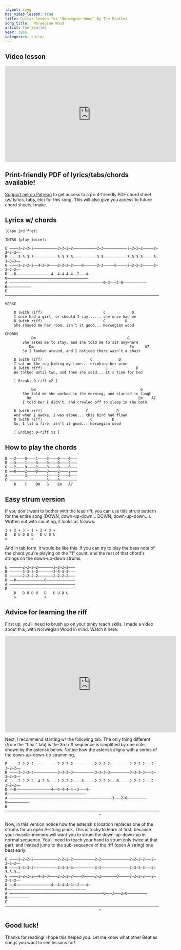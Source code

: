 ```yaml
---
layout: song
has_video_lesson: true
title: Guitar lesson for "Norwegian Wood" by The Beatles
song_title:  Norwegian Wood
artist: The Beatles
year: 1965
categories: guitar
---
```


## Video lesson

<iframe width="560" height="315" src="https://www.youtube.com/embed/4BXzDOrjRro?showinfo=0" frameborder="0" allowfullscreen></iframe>

## Print-friendly PDF of lyrics/tabs/chords available!

[Support me on Patreon](https://www.patreon.com/posts/printable-lesson-20756378) to get access to a print-friendly PDF chord sheet (w/ lyrics, tabs, etc) for this song. This will also give you access to future chord sheets I make.

## Lyrics w/ chords

    (Capo 2nd fret)

    INTRO (play twice):

    E ––––2–2–2–2–––––––––––2–2–2–2–––––––––––2–2–––––––––––2–2–2–2—––––2–2–2–2––
    B ––––3–3–3–3–––––––––––3–3–3–3–––––––––––3–3–––––––––––3–3–3–3—––––3–3–3–3––
    G ––––2–2–2–2––4–2–0––––2–2–2–2––––0––––––2–2–––––0–––––2–2–2–2—––––2–2–2–2––
    D ––0––––––––––––––––4––4–4–4–4––2–––4–0–––––––––––––––––––––––––––––––––––––
    A –––––––––––––––––––––––––––––––––––––––––––0–3–––2–0–––––––––––0–––––––––––
    E –––––––––––––––––––––––––––––––––––––––––––––––––––––––––––––––––––––––––––

    VERSE

        D (with riff)                            C            D
        I once had a girl, or should I say...... she once had me
        D (with riff)                            C         D
        She showed me her room, isn’t it good... Norwegian wood

    CHORUS
                Dm                                          G
            She asked me to stay, and she told me to sit anywhere
               Dm                                            Em     A7
            So I looked around, and I noticed there wasn’t a chair

        D (with riff)                      C            D
        I sat on the rug biding my time... drinking her wine
        D (with riff)                             C             D
        We talked until two, and then she said... it's time for bed

        [ Break: D-riff x2 ]

                Dm                                                G
            She told me she worked in the morning, and started to laugh
              Dm                                                 Em    A7
            I told her I didn’t, and crawled off to sleep in the bath

        D (with riff)                    C             D
        And when I awoke, I was alone... this bird had flown
        D (with riff)                      C         D
        So, I lit a fire, isn’t it good... Norwegian wood

        [ Ending: D-riff x1 ]

## How to play the chords

    E ––2––––0––––1––––3––––0––––0–––
    B ––3––––1––––3––––0––––0––––2–––
    G ––2––––0––––2––––0––––0––––0–––
    D ––0––––2––––0––––0––––2––––2–––
    A –––––––3–––––––––2––––2––––0–––
    E –––––––––––––––––3––––0––––––––
        D    C    Dm   G    Em   A7

## Easy strum version

If you don't want to bother with the lead riff, you can use this strum pattern for the entire song (DOWN, down-up-down... DOWN, down-up-down...). Written out with counting, it looks as follows:

    1 + 2 + 3 + 1 + 2 + 3 +
    D   D U D U D   D U D U
    >           >

And in tab form, it would be like this. If you can try to play the bass note of the chord you're playing on the "1" count, and the rest of that chord's strings on the down-up-down strums.

    E ––––––2–2–2–2–––––––2–2–2–2–––
    B ––––––3–3–3–3–––––––3–3–3–3–––
    G ––––––2–2–2–2–––––––2–2–2–2–––
    D ––0–––––––––––––0–––––––––––––
    A ––––––––––––––––––––––––––––––
    E ––––––––––––––––––––––––––––––
        D   D U D U   D   D U D U
        >             >

## Advice for learning the riff

First up, you'll need to brush up on your pinky reach skills. I made a video about this, with Norwegian Wood in mind. Watch it here:

<iframe width="560" height="315" src="https://www.youtube.com/embed/UyZ6maC6FxM?showinfo=0" frameborder="0" allowfullscreen></iframe>

Next, I recommend starting w/ the following tab. The only thing different (from the "final" tab) is the 3rd riff sequence is simplified by one note, shown by the asterisk below. Notice how the asterisk aligns with a series of the down-up-down-up strumming.

    E ––––2–2–2–2–––––––––––2–2–2–2––––––––––2–2–2–2–––––––––2–2–2—2–––2–2–2–2––
    B ––––3–3–3–3–––––––––––3–3–3–3––––––––––3–3–3–3–––––––––3–3–3—3–––3–3–3–3––
    G ––––2–2–2–2––4–2–0––––2–2–2–2––––0–––––2–2–2–2–––0–––––2–2–2—2–––2–2–2–2––
    D ––0––––––––––––––––4––4–4–4–4––2–––4–0––––––––––––––––––––––––––––––––––––
    A –––––––––––––––––––––––––––––––––––––––––––––––3–––2–0–––––––––0––––––––––
    E ––––––––––––––––––––––––––––––––––––––––––––––––––––––––––––––––––––––––––
                                               *

Now, in this version notice how the asterisk's location replaces one of the strums for an open A-string pluck. This is tricky to learn at first, because your muscle-memory will want you to strum the down-up-down-up in normal sequence. You'll need to teach your hand to strum only twice at that part, and instead jump to the sub-sequence of the riff (open A string) one beat early:

    E ––––2–2–2–2–––––––––––2–2–2–2––––––––––2–2–––––––––––––2–2–2—2–––2–2–2–2––
    B ––––3–3–3–3–––––––––––3–3–3–3––––––––––3–3–––––––––––––3–3–3—3–––3–3–3–3––
    G ––––2–2–2–2––4–2–0––––2–2–2–2––––0–––––2–2–––––––0–––––2–2–2—2–––2–2–2–2––
    D ––0––––––––––––––––4––4–4–4–4––2–––4–0––––––––––––––––––––––––––––––––––––
    A –––––––––––––––––––––––––––––––––––––––––––0–––3–––2–0–––––––––0––––––––––
    E ––––––––––––––––––––––––––––––––––––––––––––––––––––––––––––––––––––––––––
                                               *  

## Good luck!

Thanks for reading! I hope this helped you. Let me know what other Beatles songs you want to see lessons for!
